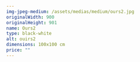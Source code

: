 ```yaml
---
img-jpeg-medium: /assets/medias/medium/ours2.jpg
originalWidth: 900
originalHeight: 901
name: Ours2
type: black-white
alt: ouirs2
dimensions: 100x100 cm
price: ""
---
```

